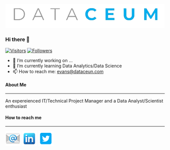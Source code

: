 ![Evans banner image](/img/dataceum.png)

### Hi there 👋

[![Visitors](https://img.shields.io/badge/visitors-lightgrey)](https://github.com/dataceum) [![Followers](https://img.shields.io/github/followers/dataceum?style=social)](https://github.com/dataceum?tab=followers)

- 🔭 I’m currently working on ...
- 🌱 I’m currently learning Data Analytics/Data Science
- 📫 How to reach me: evans@dataceun.com

#### About Me

---

An expereienced IT/Technical Project Manager and a Data Analyst/Scientist enthusiast

#### How to reach me

---

[![Email](/img/email.png)](mailto:evans@dtaceum.com) [![Linkedin](/img/linkedin.png)](https://www.linkedin.com/in/evans-addo-sampong-a983457a/) [![Twitter](/img/twitter.png)](https://twitter.com/addosampong)
